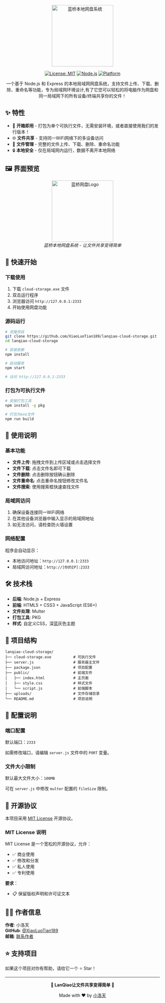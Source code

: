 <div align="center">

<img src="https://youke1.picui.cn/s1/2025/10/24/68faf25b9cf6f.png" alt="蓝桥本地网盘系统" width="200" height="200">

[![License: MIT](https://img.shields.io/badge/License-MIT-yellow.svg)](https://opensource.org/licenses/MIT)
[![Node.js](https://img.shields.io/badge/Node.js-18+-green.svg)](https://nodejs.org/)
[![Platform](https://img.shields.io/badge/Platform-Windows-blue.svg)](https://www.microsoft.com/windows)

一个基于 Node.js 和 Express 的本地局域网网盘系统，支持文件上传、下载、删除、重命名等功能，专为局域网环境设计,有了它您可以轻松的将电脑作为网盘和同一局域网下的所有设备/终端共享你的文件！

</div>

## ✨ 特性

- 🚀 **开箱即用** - 打包为单个可执行文件，无需安装环境，或者直接使用我们的发行版本！
- 🌐 **文件共享** - 支持同一WiFi网络下的多设备访问
- 📁 **文件管理** - 完整的文件上传、下载、删除、重命名功能
- 🔒 **本地安全** - 仅在局域网内运行，数据不离开本地网络



## 🖼️ 界面预览

<div align="center">
  <img src="https://youke1.picui.cn/s1/2025/10/24/68faf25b9cf6f.png" alt="蓝桥网盘Logo" width="200" height="200">
  <br>
  <em>蓝桥本地网盘系统 - 让文件共享变得简单</em>
</div>



## 🚀 快速开始

### 下载使用

1. 下载 `cloud-storage.exe` 文件
2. 双击运行程序
3. 浏览器访问 `http://127.0.0.1:2333`
4. 开始使用网盘功能

### 源码运行

```bash
# 克隆项目
git clone https://github.com/XiaoLuoTian189/lanqiao-cloud-storage.git
cd lanqiao-cloud-storage

# 安装依赖
npm install

# 启动服务
npm start

# 访问 http://127.0.0.1:2333
```

### 打包为可执行文件

```bash
# 安装打包工具
npm install -g pkg

# 打包为exe文件
npm run build
```



## 📖 使用说明

### 基本功能

- **文件上传**: 拖拽文件到上传区域或点击选择文件
- **文件下载**: 点击文件名即可下载
- **文件删除**: 点击删除按钮确认删除
- **文件重命名**: 点击重命名按钮修改文件名
- **文件搜索**: 使用搜索框快速查找文件

### 局域网访问

1. 确保设备连接同一WiFi网络
2. 在其他设备浏览器中输入显示的局域网地址
3. 如无法访问，请检查防火墙设置

### 网络配置

程序会自动显示：
- 本地访问地址：`http://127.0.0.1:2333`
- 局域网访问地址：`http://[你的IP]:2333`

## 🛠️ 技术栈

- **后端**: Node.js + Express
- **前端**: HTML5 + CSS3 + JavaScript (ES6+)
- **文件处理**: Multer
- **打包工具**: PKG
- **样式**: 自定义CSS，深蓝灰色主题



## 📁 项目结构

```
lanqiao-cloud-storage/
├── cloud-storage.exe          # 可执行文件
├── server.js                  # 服务器主文件
├── package.json               # 项目配置
├── public/                    # 前端文件
│   ├── index.html             # 主页面
│   ├── style.css              # 样式文件
│   └── script.js              # 前端脚本
├── uploads/                   # 文件存储目录
└── README.md                  # 项目说明
```



## 🔧 配置说明

### 端口配置

默认端口：`2333`

如需修改端口，请编辑 `server.js` 文件中的 `PORT` 变量。

### 文件大小限制

默认最大文件大小：`100MB`

可在 `server.js` 中修改 `multer` 配置的 `fileSize` 限制。



## 📄 开源协议

本项目采用 [MIT License](LICENSE) 开源协议。

### MIT License 说明

MIT License 是一个宽松的开源协议，允许：

- ✅ 商业使用
- ✅ 修改和分发
- ✅ 私人使用
- ✅ 专利使用

**要求**：
- 📋 保留版权声明和许可证文本



## 👨‍💻 作者信息

**作者**: 小洛天  
**GitHub**: [@XiaoLuoTian189](https://github.com/XiaoLuoTian189)  
**邮箱**: [联系作者](mailto:wanghaotianscimir@gmail.com)




## ⭐ 支持项目

如果这个项目对你有帮助，请给它一个 ⭐ Star！

---

<div align="center">

**🌟 LanQiao让文件共享变得简单 🌟**

Made with ❤️ by [小洛天](https://github.com/XiaoLuoTian189)

</div>




